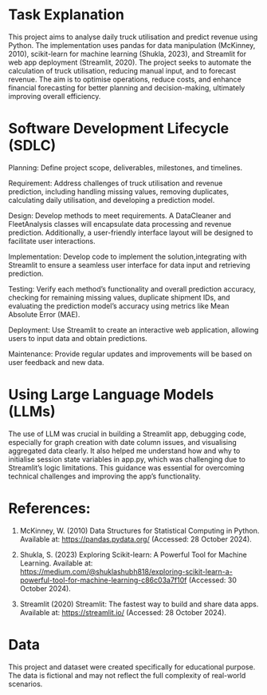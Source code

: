 # Task Explanation

This project aims to analyse daily truck utilisation and predict revenue using Python. The implementation uses pandas for data manipulation (McKinney, 2010), scikit-learn for machine learning (Shukla, 2023), and Streamlit for web app deployment (Streamlit, 2020). The project seeks to automate the calculation of truck utilisation, reducing manual input, and to forecast revenue. The aim is to optimise operations, reduce costs, and enhance financial forecasting for better planning and decision-making, ultimately improving overall efficiency.


# Software Development Lifecycle (SDLC)

Planning: Define project scope, deliverables, milestones, and timelines. 

Requirement: Address challenges of truck utilisation and revenue prediction, including handling missing values, removing duplicates, calculating daily utilisation, and developing a prediction model.

Design: Develop methods to meet requirements. A DataCleaner and FleetAnalysis classes will encapsulate data processing and revenue prediction. Additionally, a user-friendly interface layout will be designed to facilitate user interactions.

Implementation: Develop code to implement the solution,integrating with Streamlit to ensure a seamless user interface for data input and retrieving prediction.

Testing: Verify each method’s functionality and overall prediction accuracy, checking for remaining missing values, duplicate shipment IDs, and evaluating the prediction model’s accuracy using metrics like Mean Absolute Error (MAE).

Deployment: Use Streamlit to create an interactive web application, allowing users to input data and obtain predictions.

Maintenance: Provide regular updates and improvements will be based on user feedback and new data.

# Using Large Language Models (LLMs)


The use of LLM was crucial in building a Streamlit app, debugging code, especially for graph creation with date column issues, and visualising aggregated data clearly. It also helped me understand how and why to initialise session state variables in app.py, which was challenging due to Streamlit’s logic limitations. This guidance was essential for overcoming technical challenges and improving the app’s functionality.


# References: 

1. McKinney, W. (2010) Data Structures for Statistical Computing in Python. Available at: https://pandas.pydata.org/ (Accessed: 28 October 2024).

2. Shukla, S. (2023) Exploring Scikit-learn: A Powerful Tool for Machine Learning. Available at: https://medium.com/@shuklashubh818/exploring-scikit-learn-a-powerful-tool-for-machine-learning-c86c03a7f10f (Accessed: 30 October 2024).

2. Streamlit (2020) Streamlit: The fastest way to build and share data apps. Available at: https://streamlit.io/ (Accessed: 28 October 2024).


# Data

This project and dataset were created specifically for educational purpose. The data is fictional and may not reflect the full complexity of real-world scenarios.

